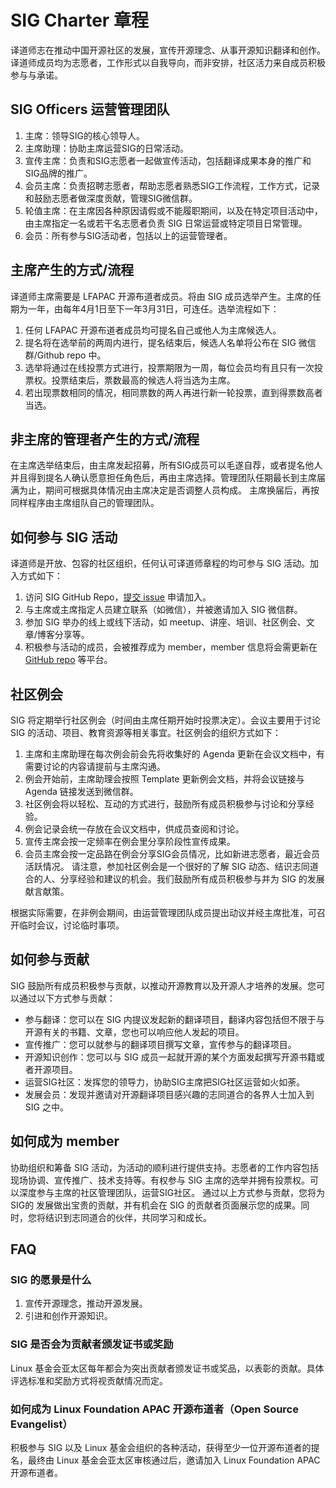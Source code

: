 # SIG Charter 章程

译道师志在推动中国开源社区的发展，宣传开源理念、从事开源知识翻译和创作。译道师成员均为志愿者，工作形式以自我导向，而非安排，社区活力来自成员积极参与与承诺。

## SIG Officers 运营管理团队
1. 主席：领导SIG的核心领导人。
2. 主席助理：协助主席运营SIG的日常活动。
3. 宣传主席：负责和SIG志愿者一起做宣传活动，包括翻译成果本身的推广和SIG品牌的推广。
4. 会员主席：负责招聘志愿者，帮助志愿者熟悉SIG工作流程，工作方式，记录和鼓励志愿者做深度贡献，管理SIG微信群。
5. 轮值主席：在主席因各种原因请假或不能履职期间，以及在特定项目活动中，由主席指定一名或若干名志愿者负责 SIG 日常运营或特定项目日常管理。
6. 会员：所有参与SIG活动者，包括以上的运营管理者。

## 主席产生的方式/流程

译道师主席需要是 LFAPAC 开源布道者成员。将由 SIG 成员选举产生。主席的任期为一年，由每年4月1日至下一年3月31日，可连任。选举流程如下：

1. 任何 LFAPAC 开源布道者成员均可提名自己或他人为主席候选人。
2. 提名将在选举前的两周内进行，提名结束后，候选人名单将公布在 SIG 微信群/Github repo 中。
3. 选举将通过在线投票方式进行，投票期限为一周，每位会员均有且只有一次投票权。投票结束后，票数最高的候选人将当选为主席。
4. 若出现票数相同的情况，相同票数的两人再进行新一轮投票，直到得票数高者当选。

## 非主席的管理者产生的方式/流程

在主席选举结束后，由主席发起招募，所有SIG成员可以毛遂自荐，或者提名他人并且得到提名人确认愿意担任角色后，再由主席选择。管理团队任期最长到主席届满为止，期间可根据具体情况由主席决定是否调整人员构成。
主席换届后，再按同样程序由主席组队自己的管理团队。

## 如何参与 SIG 活动

译道师是开放、包容的社区组织，任何认可译道师章程的均可参与 SIG 活动。加入方式如下：

1. 访问 SIG GitHub Repo，[提交 issue](https://github.com/lfapac-open-source-evangelist/education-and-talent-development-sig/issues/new?assignees=sunny0826&labels=new+member&projects=&template=apply-to-join-the-edu-sig.md&title=%5BNew+Member%5D) 申请加入。
2. 与主席或主席指定人员建立联系（如微信），并被邀请加入 SIG 微信群。
3. 参加 SIG 举办的线上或线下活动，如 meetup、讲座、培训、社区例会、文章/博客分享等。
4. 积极参与活动的成员，会被推荐成为 member，member 信息将会需更新在 [GitHub repo](https://github.com/lfapac-open-source-evangelist/education-and-talent-development-sig) 等平台。

## 社区例会

SIG 将定期举行社区例会（时间由主席任期开始时投票决定）。会议主要用于讨论 SIG 的活动、项目、教育资源等相关事宜。社区例会的组织方式如下：

1. 主席和主席助理在每次例会前会先将收集好的 Agenda 更新在会议文档中，有需要讨论的内容请提前与主席沟通。
2. 例会开始前，主席助理会按照 Template 更新例会文档，并将会议链接与 Agenda 链接发送到微信群。
3. 社区例会将以轻松、互动的方式进行，鼓励所有成员积极参与讨论和分享经验。
4. 例会记录会统一存放在会议文档中，供成员查阅和讨论。
5. 宣传主席会按一定频率在例会里分享阶段性宣传成果。
6. 会员主席会按一定品路在例会分享SIG会员情况，比如新进志愿者，最近会员活跃情况。
请注意，参加社区例会是一个很好的了解 SIG 动态、结识志同道合的人、分享经验和建议的机会。我们鼓励所有成员积极参与并为 SIG 的发展献言献策。

根据实际需要，在非例会期间，由运营管理团队成员提出动议并经主席批准，可召开临时会议，讨论临时事项。

## 如何参与贡献

SIG 鼓励所有成员积极参与贡献，以推动开源教育以及开源人才培养的发展。您可以通过以下方式参与贡献：

- 参与翻译：您可以在 SIG 内提议发起新的翻译项目，翻译内容包括但不限于与开源有关的书籍、文章，您也可以响应他人发起的项目。
- 宣传推广：您可以就参与的翻译项目撰写文章，宣传参与的翻译项目。
- 开源知识创作：您可以与 SIG 成员一起就开源的某个方面发起撰写开源书籍或者开源项目。
- 运营SIG社区：发挥您的领导力，协助SIG主席把SIG社区运营如火如荼。
- 发展会员：发现并邀请对开源翻译项目感兴趣的志同道合的各界人士加入到 SIG 之中。

## 如何成为 member

协助组织和筹备 SIG 活动，为活动的顺利进行提供支持。志愿者的工作内容包括现场协调、宣传推广、技术支持等。有权参与 SIG 主席的选举并拥有投票权。可以深度参与主席的社区管理团队，运营SIG社区。
通过以上方式参与贡献，您将为 SIG的 发展做出宝贵的贡献，并有机会在 SIG 的贡献者页面展示您的成果。同时，您将结识到志同道合的伙伴，共同学习和成长。

## FAQ

### SIG 的愿景是什么

1. 宣传开源理念，推动开源发展。
2. 引进和创作开源知识。

### SIG 是否会为贡献者颁发证书或奖励

Linux 基金会亚太区每年都会为突出贡献者颁发证书或奖品，以表彰的贡献。具体评选标准和奖励方式将视贡献情况而定。

### 如何成为 Linux Foundation APAC 开源布道者（Open Source Evangelist）

积极参与 SIG 以及 Linux 基金会组织的各种活动，获得至少一位开源布道者的提名，最终由 Linux 基金会亚太区审核通过后，邀请加入 Linux Foundation APAC 开源布道者。
